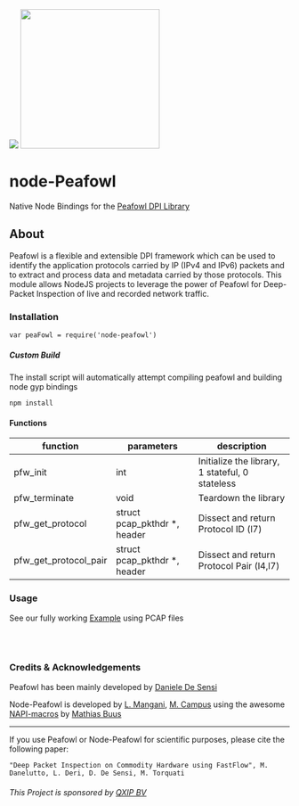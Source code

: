 <img src="https://travis-ci.org/lmangani/node-peafowl.svg?branch=master">

<img src="https://i.imgur.com/jrQX0Of.gif" width=250> 

# node-Peafowl
Native Node Bindings for the [Peafowl DPI Library](https://github.com/DanieleDeSensi/Peafowl) 

## About
Peafowl is a flexible and extensible DPI framework which can be used to identify the application protocols carried by IP (IPv4 and IPv6) packets and to extract and process data and metadata carried by those protocols. This module allows NodeJS projects to leverage the power of Peafowl for Deep-Packet Inspection of live and recorded network traffic.

### Installation
```
var peaFowl = require('node-peafowl')
```

##### Custom Build
The install script will automatically attempt compiling peafowl and building node gyp bindings
```
npm install
```

#### Functions
| function  | parameters  |  description | 
|---|---|---|
| pfw_init  | int  |  Initialize the library, 1 stateful, 0 stateless |
|  pfw_terminate | void  | Teardown the library  |
| pfw_get_protocol  | struct pcap_pkthdr *, header  | Dissect and return Protocol ID (l7) |
| pfw_get_protocol_pair  | struct pcap_pkthdr *, header  | Dissect and return Protocol Pair (l4,l7)  |

### Usage
See our fully working [Example](https://github.com/lmangani/node-peafowl/tree/master/example) using PCAP files

<br/>
<br/>

### Credits & Acknowledgements

Peafowl has been mainly developed by [Daniele De Sensi](https://github.com/DanieleDeSensi)

Node-Peafowl is developed by [L. Mangani](https://github.com/lmangani), [M. Campus](https://github.com/kYroL01) using the awesome [NAPI-macros](https://github.com/mafintosh/napi-macros) by [Mathias Buus](https://github.com/mafintosh)


-------------

If you use Peafowl or Node-Peafowl for scientific purposes, please cite the following paper:

```"Deep Packet Inspection on Commodity Hardware using FastFlow", M. Danelutto, L. Deri, D. De Sensi, M. Torquati```

###### This Project is sponsored by [QXIP BV](http://qxip.net)

